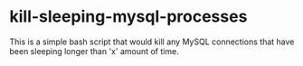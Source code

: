 # kill-sleeping-mysql-processes
This is a simple bash script that would kill any MySQL connections that have been sleeping longer than 'x' amount of time.
